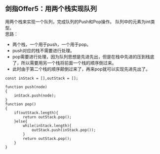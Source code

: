 ## 剑指Offer5：用两个栈实现队列

用两个栈来实现一个队列，完成队列的Push和Pop操作。 队列中的元素为int类型。  
思路：
+ 两个栈，一个用于push，一个用于pop。
+ push对应的栈不需要进行处理。
+ pop需要进行处理，因为队列思想是先进先出，但是在栈中先进的压到栈底了，所以需要用另一个栈将前面一个栈的顺序倒过来。
+ 此时由于第二个栈的顺序颠倒过来了，再来pop就可以实现先进先出了。
```
const inStack = [],outStack = [];

function push(node)
{
    inStack.push(node);
}
function pop()
{
    if(outStack.length){
        return outStack.pop();
    }else{
        while(inStack.length){
            outStack.push(inStack.pop());
        }
        return outStack.pop();
    }
}
```